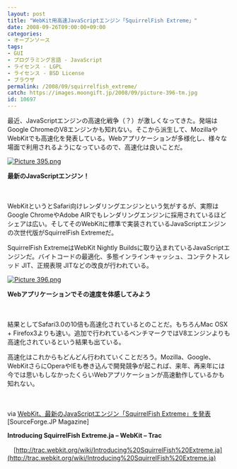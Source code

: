 ```yaml
---
layout: post
title: "WebKit用高速JavaScriptエンジン「SquirrelFish Extreme」"
date: 2008-09-26T09:00:00+09:00
categories:
- オープンソース
tags: 
- GUI
- プログラミング言語 - JavaScript
- ライセンス - LGPL
- ライセンス - BSD License
- ブラウザ
permalink: /2008/09/squirrelfish_extreme/
catch: https://images.moongift.jp/2008/09/picture-396-tm.jpg
id: 10697
---
```

最近、JavaScriptエンジンの高速化戦争（？）が激しくなってきた。発端はGoogle ChromeのV8エンジンかも知れない。そこから派生して、MozillaやWebKitでも高速化を発表している。Webアプリケーションが多様化し、様々な場面で利用されるようになっているので、高速化は良いことだ。

  

[![Picture 395.png](https://images.moongift.jp/2008/09/picture-395-tm.jpg)](https://images.moongift.jp/2008/09/picture-395.jpg)  
  
**最新のJavaScriptエンジン！**

  

　

  

WebKitというとSafari向けレンダリングエンジンという気がするが、実際はGoogle ChromeやAdobe AIRでもレンダリングエンジンに採用されているほどシェアは広い。そしてそのWebKitに標準で実装されているJavaScriptエンジンの次世代版がSquirrelFish Extremeだ。

  
  
<!--more-->  

SquirrelFish ExtremeはWebKit Nightly Buildsに取り込まれているJavaScriptエンジンだ。バイトコードの最適化、多態インラインキャッシュ、コンテクトスレッド JIT、正規表現 JITなどの改良が行われている。

  

[![Picture 396.png](https://images.moongift.jp/2008/09/picture-396-tm.jpg)](https://images.moongift.jp/2008/09/picture-396.jpg)  
  
**Webアプリケーションでその速度を体感してみよう**

  

　

  

結果としてSafari3.0の10倍も高速化されているとのことだ。もちろんMac OSX + Firefox3よりも速い。追加で行われているベンチマークではV8エンジンよりも高速化されているという結果も出ている。

  

高速化はこれからもどんどん行われていくことだろう。Mozilla、Google、WebKitさらにOperaやIEも巻き込んで開発競争が起これば、来年、再来年には今では思いもしなかったくらいWebアプリケーションが高速動作しているかも知れない。

  

　

  

via [WebKit、最新のJavaScriptエンジン「SquirrelFish Extreme」を発表](http://sourceforge.jp/magazine/08/09/21/2328206) [SourceForge.JP Magazine]

  

**Introducing SquirrelFish Extreme.ja – WebKit – Trac**  
  
　[http://trac.webkit.org/wiki/Introducing%20SquirrelFish%20Extreme.ja](http://trac.webkit.org/wiki/Introducing%20SquirrelFish%20Extreme.ja)

  
